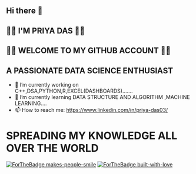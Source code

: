 ##                                           Hi there 👋 
## 🦋🦋 I'M PRIYA DAS 🦋🦋
## 🌻🌹 WELCOME TO MY GITHUB ACCOUNT 🌻🌹
##  A PASSIONATE DATA SCIENCE ENTHUSIAST


* 🔭 I’m currently working on C++,DSA,PYTHON,R,EXCEL(DASHBOARDS).......
* 🌱 I’m currently learning DATA STRUCTURE AND ALGORITHM ,MACHINE LEARNING....
* 📫 How to reach me: https://www.linkedin.com/in/priya-das03/

# **SPREADING MY KNOWLEDGE ALL OVER THE WORLD**

[![ForTheBadge makes-people-smile](http://ForTheBadge.com/images/badges/makes-people-smile.svg)](http://ForTheBadge.com)   [![ForTheBadge built-with-love](http://ForTheBadge.com/images/badges/built-with-love.svg)](https://GitHub.com/Naereen/)


